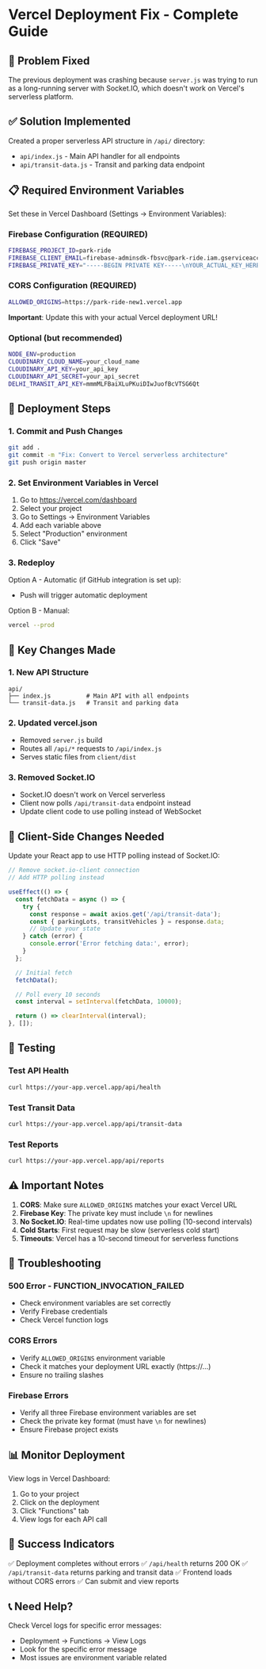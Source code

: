 # Vercel Deployment Fix - Complete Guide

## 🎯 Problem Fixed
The previous deployment was crashing because `server.js` was trying to run as a long-running server with Socket.IO, which doesn't work on Vercel's serverless platform.

## ✅ Solution Implemented
Created a proper serverless API structure in `/api/` directory:
- `api/index.js` - Main API handler for all endpoints
- `api/transit-data.js` - Transit and parking data endpoint

## 📋 Required Environment Variables

Set these in Vercel Dashboard (Settings → Environment Variables):

### Firebase Configuration (REQUIRED)
```bash
FIREBASE_PROJECT_ID=park-ride
FIREBASE_CLIENT_EMAIL=firebase-adminsdk-fbsvc@park-ride.iam.gserviceaccount.com
FIREBASE_PRIVATE_KEY="-----BEGIN PRIVATE KEY-----\nYOUR_ACTUAL_KEY_HERE\n-----END PRIVATE KEY-----\n"
```

### CORS Configuration (REQUIRED)
```bash
ALLOWED_ORIGINS=https://park-ride-new1.vercel.app
```
**Important**: Update this with your actual Vercel deployment URL!

### Optional (but recommended)
```bash
NODE_ENV=production
CLOUDINARY_CLOUD_NAME=your_cloud_name
CLOUDINARY_API_KEY=your_api_key
CLOUDINARY_API_SECRET=your_api_secret
DELHI_TRANSIT_API_KEY=mmmMLFBaiXLuPKuiDIwJuofBcVTSG6Qt
```

## 🚀 Deployment Steps

### 1. Commit and Push Changes
```bash
git add .
git commit -m "Fix: Convert to Vercel serverless architecture"
git push origin master
```

### 2. Set Environment Variables in Vercel
1. Go to https://vercel.com/dashboard
2. Select your project
3. Go to Settings → Environment Variables
4. Add each variable above
5. Select "Production" environment
6. Click "Save"

### 3. Redeploy
Option A - Automatic (if GitHub integration is set up):
- Push will trigger automatic deployment

Option B - Manual:
```bash
vercel --prod
```

## 📝 Key Changes Made

### 1. New API Structure
```
api/
├── index.js          # Main API with all endpoints
└── transit-data.js   # Transit and parking data
```

### 2. Updated vercel.json
- Removed `server.js` build
- Routes all `/api/*` requests to `/api/index.js`
- Serves static files from `client/dist`

### 3. Removed Socket.IO
- Socket.IO doesn't work on Vercel serverless
- Client now polls `/api/transit-data` endpoint instead
- Update client code to use polling instead of WebSocket

## 🔧 Client-Side Changes Needed

Update your React app to use HTTP polling instead of Socket.IO:

```javascript
// Remove socket.io-client connection
// Add HTTP polling instead

useEffect(() => {
  const fetchData = async () => {
    try {
      const response = await axios.get('/api/transit-data');
      const { parkingLots, transitVehicles } = response.data;
      // Update your state
    } catch (error) {
      console.error('Error fetching data:', error);
    }
  };

  // Initial fetch
  fetchData();

  // Poll every 10 seconds
  const interval = setInterval(fetchData, 10000);

  return () => clearInterval(interval);
}, []);
```

## 🧪 Testing

### Test API Health
```bash
curl https://your-app.vercel.app/api/health
```

### Test Transit Data
```bash
curl https://your-app.vercel.app/api/transit-data
```

### Test Reports
```bash
curl https://your-app.vercel.app/api/reports
```

## ⚠️ Important Notes

1. **CORS**: Make sure `ALLOWED_ORIGINS` matches your exact Vercel URL
2. **Firebase Key**: The private key must include `\n` for newlines
3. **No Socket.IO**: Real-time updates now use polling (10-second intervals)
4. **Cold Starts**: First request may be slow (serverless cold start)
5. **Timeouts**: Vercel has a 10-second timeout for serverless functions

## 🐛 Troubleshooting

### 500 Error - FUNCTION_INVOCATION_FAILED
- Check environment variables are set correctly
- Verify Firebase credentials
- Check Vercel function logs

### CORS Errors
- Verify `ALLOWED_ORIGINS` environment variable
- Check it matches your deployment URL exactly (https://...)
- Ensure no trailing slashes

### Firebase Errors
- Verify all three Firebase environment variables are set
- Check the private key format (must have `\n` for newlines)
- Ensure Firebase project exists

## 📊 Monitor Deployment

View logs in Vercel Dashboard:
1. Go to your project
2. Click on the deployment
3. Click "Functions" tab
4. View logs for each API call

## 🎉 Success Indicators

✅ Deployment completes without errors
✅ `/api/health` returns 200 OK
✅ `/api/transit-data` returns parking and transit data
✅ Frontend loads without CORS errors
✅ Can submit and view reports

## 📞 Need Help?

Check Vercel logs for specific error messages:
- Deployment → Functions → View Logs
- Look for the specific error message
- Most issues are environment variable related
